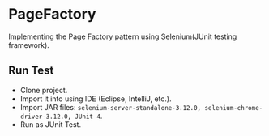 # PageFactory
Implementing the Page Factory pattern using Selenium(JUnit testing framework).

## Run Test
* Clone project.
* Import it into using IDE (Eclipse, IntelliJ, etc.).
* Import JAR files: `selenium-server-standalone-3.12.0, selenium-chrome-driver-3.12.0, JUnit 4`.
* Run as JUnit Test.

